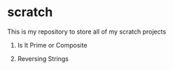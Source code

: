 # scratch
This is my repository to store all of my scratch projects

1. Is It Prime or Composite

2. Reversing Strings
